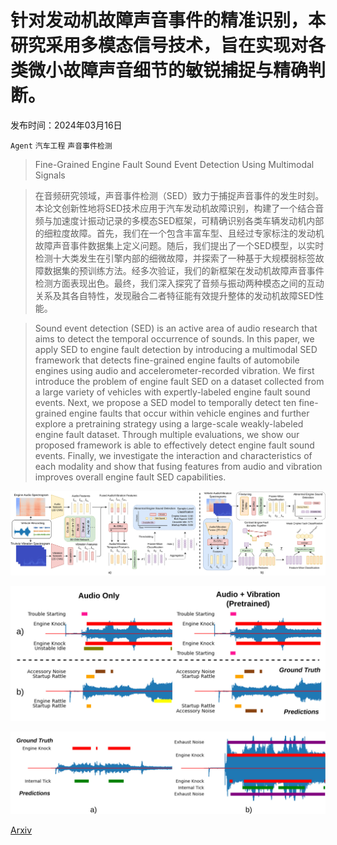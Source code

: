 # 针对发动机故障声音事件的精准识别，本研究采用多模态信号技术，旨在实现对各类微小故障声音细节的敏锐捕捉与精确判断。

发布时间：2024年03月16日

`Agent` `汽车工程` `声音事件检测`

> Fine-Grained Engine Fault Sound Event Detection Using Multimodal Signals

> 在音频研究领域，声音事件检测（SED）致力于捕捉声音事件的发生时刻。本论文创新性地将SED技术应用于汽车发动机故障识别，构建了一个结合音频与加速度计振动记录的多模态SED框架，可精确识别各类车辆发动机内部的细粒度故障。首先，我们在一个包含丰富车型、且经过专家标注的发动机故障声音事件数据集上定义问题。随后，我们提出了一个SED模型，以实时检测十大类发生在引擎内部的细微故障，并探索了一种基于大规模弱标签故障数据集的预训练方法。经多次验证，我们的新框架在发动机故障声音事件检测方面表现出色。最终，我们深入探究了音频与振动两种模态之间的互动关系及其各自特性，发现融合二者特征能有效提升整体的发动机故障SED性能。

> Sound event detection (SED) is an active area of audio research that aims to detect the temporal occurrence of sounds. In this paper, we apply SED to engine fault detection by introducing a multimodal SED framework that detects fine-grained engine faults of automobile engines using audio and accelerometer-recorded vibration. We first introduce the problem of engine fault SED on a dataset collected from a large variety of vehicles with expertly-labeled engine fault sound events. Next, we propose a SED model to temporally detect ten fine-grained engine faults that occur within vehicle engines and further explore a pretraining strategy using a large-scale weakly-labeled engine fault dataset. Through multiple evaluations, we show our proposed framework is able to effectively detect engine fault sound events. Finally, we investigate the interaction and characteristics of each modality and show that fusing features from audio and vibration improves overall engine fault SED capabilities.

![针对发动机故障声音事件的精准识别，本研究采用多模态信号技术，旨在实现对各类微小故障声音细节的敏锐捕捉与精确判断。](../../../paper_images/2403.11037/modeldiag_twopart_v4.jpg)

![针对发动机故障声音事件的精准识别，本研究采用多模态信号技术，旨在实现对各类微小故障声音细节的敏锐捕捉与精确判断。](../../../paper_images/2403.11037/positive_qual_final.jpg)

![针对发动机故障声音事件的精准识别，本研究采用多模态信号技术，旨在实现对各类微小故障声音细节的敏锐捕捉与精确判断。](../../../paper_images/2403.11037/negative_qual_final.jpg)

[Arxiv](https://arxiv.org/abs/2403.11037)